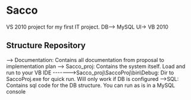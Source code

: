 # Sacco
VS 2010 project for my first IT project.
DB--> MySQL
UI-> VB 2010

Structure
Repository
-----------
--> Documentation: Contains all documentation from proposal to implementation plan
--> Sacco_proj: Contains the system itself. Load and run to your VB IDE
------->Sacco_proj\SaccoProj\bin\Debug: Dir to SaccoProj.exe for quick run. Will only work if DB is configured
-->SQL: Contains sql code for the DB structure. You can run as is in a MySQL console


